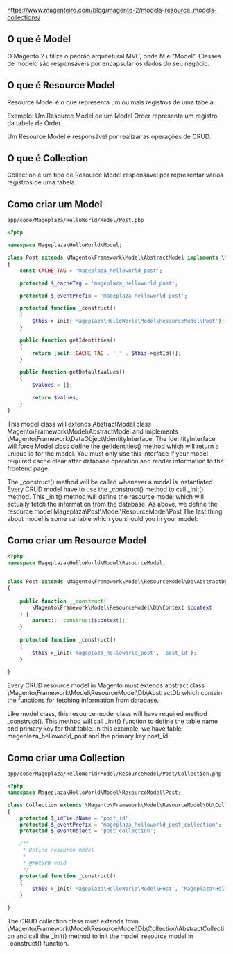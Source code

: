 https://www.magenteiro.com/blog/magento-2/models-resource_models-collections/

## O que é Model

O Magento 2 utiliza o padrão arquitetural MVC, onde M é "Model". Classes de modelo são responsáveis por encapsular os dados do seu negócio.

## O que é Resource Model

Resource Model é o que representa um ou mais registros de uma tabela. 

Exemplo: Um Resource Model de um Model Order representa um registro da tabela de Order.

Um Resource Model é responsável por realizar as operações de CRUD.

## O que é Collection

Collection é um tipo de Resource Model responsável por representar vários registros de uma tabela.

## Como criar um Model

`app/code/Mageplaza/HelloWorld/Model/Post.php`

```php
<?php

namespace Mageplaza\HelloWorld\Model;

class Post extends \Magento\Framework\Model\AbstractModel implements \Magento\Framework\DataObject\IdentityInterface
{
	const CACHE_TAG = 'mageplaza_helloworld_post';

	protected $_cacheTag = 'mageplaza_helloworld_post';

	protected $_eventPrefix = 'mageplaza_helloworld_post';

	protected function _construct()
	{
		$this->_init('Mageplaza\HelloWorld\Model\ResourceModel\Post');
	}

	public function getIdentities()
	{
		return [self::CACHE_TAG . '_' . $this->getId()];
	}

	public function getDefaultValues()
	{
		$values = [];

		return $values;
	}
}
```

This model class will extends AbstractModel class Magento\Framework\Model\AbstractModel and implements \Magento\Framework\DataObject\IdentityInterface. The IdentityInterface will force Model class define the getIdentities() method which will return a unique id for the model. You must only use this interface if your model required cache clear after database operation and render information to the frontend page.

The _construct() method will be called whenever a model is instantiated. Every CRUD model have to use the _construct() method to call _init() method. This _init() method will define the resource model which will actually fetch the information from the database. As above, we define the resource model Mageplaza\Post\Model\ResourceModel\Post The last thing about model is some variable which you should you in your model:

## Como criar um Resource Model

```php
<?php
namespace Mageplaza\HelloWorld\Model\ResourceModel;


class Post extends \Magento\Framework\Model\ResourceModel\Db\AbstractDb
{
	
	public function __construct(
		\Magento\Framework\Model\ResourceModel\Db\Context $context
	) {
		parent::__construct($context);
	}
	
	protected function _construct()
	{
		$this->_init('mageplaza_helloworld_post', 'post_id');
	}
	
}
```

Every CRUD resource model in Magento must extends abstract class \Magento\Framework\Model\ResourceModel\Db\AbstractDb which contain the functions for fetching information from database.

Like model class, this resource model class will have required method _construct(). This method will call _init() function to define the table name and primary key for that table. In this example, we have table mageplaza_helloworld_post and the primary key post_id.

## Como criar uma Collection

`app/code/Mageplaza/HelloWorld/Model/ResourceModel/Post/Collection.php`

```php
<?php
namespace Mageplaza\HelloWorld\Model\ResourceModel\Post;

class Collection extends \Magento\Framework\Model\ResourceModel\Db\Collection\AbstractCollection
{
	protected $_idFieldName = 'post_id';
	protected $_eventPrefix = 'mageplaza_helloworld_post_collection';
	protected $_eventObject = 'post_collection';

	/**
	 * Define resource model
	 *
	 * @return void
	 */
	protected function _construct()
	{
		$this->_init('Mageplaza\HelloWorld\Model\Post', 'Mageplaza\HelloWorld\Model\ResourceModel\Post');
	}

}
```

The CRUD collection class must extends from \Magento\Framework\Model\ResourceModel\Db\Collection\AbstractCollection and call the _init() method to init the model, resource model in _construct() function.

